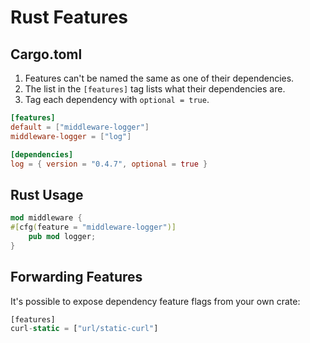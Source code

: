 # Rust Features

## Cargo.toml
1. Features can't be named the same as one of their dependencies.
2. The list in the `[features]` tag lists what their dependencies are.
3. Tag each dependency with `optional = true`.

```toml
[features]
default = ["middleware-logger"]
middleware-logger = ["log"]

[dependencies]
log = { version = "0.4.7", optional = true }
```

## Rust Usage
```rust
mod middleware {
#[cfg(feature = "middleware-logger")]
    pub mod logger;
}
```

## Forwarding Features
It's possible to expose dependency feature flags from your own crate:
```rust
[features]
curl-static = ["url/static-curl"]
```
